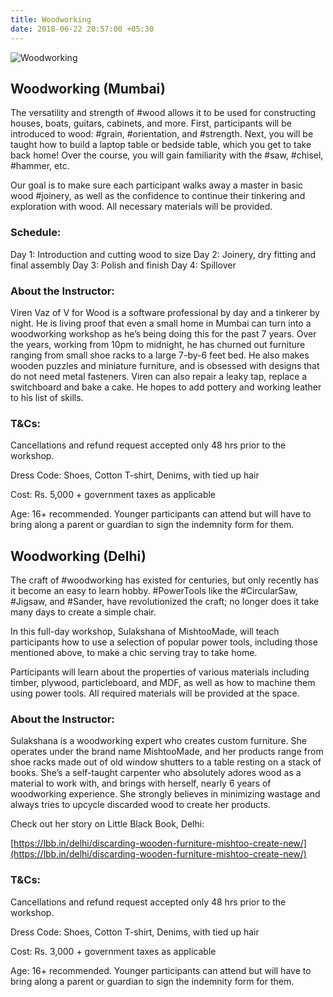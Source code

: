 ```yaml
---
title: Woodworking
date: 2018-06-22 20:57:00 +05:30
---
```


![Woodworking](/uploads/woodworking_workshop.jpg)

## Woodworking (Mumbai)

The versatility and strength of #wood allows it to be used for constructing houses, boats, guitars, cabinets, and more. First, participants will be introduced to wood: #grain, #orientation, and #strength. Next, you will be taught how to build a laptop table or bedside table, which you get to take back home! Over the course, you will gain familiarity with the #saw, #chisel, #hammer, etc.

Our goal is to make sure each participant walks away a master in basic wood #joinery, as well as the confidence to continue their tinkering and exploration with wood. All necessary materials will be provided.

### Schedule:

Day 1: Introduction and cutting wood to size
Day 2: Joinery, dry fitting and final assembly
Day 3: Polish and finish
Day 4: Spillover

### About the Instructor:

Viren Vaz of V for Wood is a software professional by day and a tinkerer by night. He is living proof that even a small home in Mumbai can turn into a woodworking workshop as he’s being doing this for the past 7 years. Over the years, working from 10pm to midnight, he has churned out furniture ranging from small shoe racks to a large 7-by-6 feet bed. He also makes wooden puzzles and miniature furniture, and is obsessed with designs that do not need metal fasteners. Viren can also repair a leaky tap, replace a switchboard and bake a cake. He hopes to add pottery and working leather to his list of skills.

### T&Cs:

Cancellations and refund request accepted only 48 hrs prior to the workshop.

Dress Code: Shoes, Cotton T-shirt, Denims, with tied up hair

Cost: Rs. 5,000 + government taxes as applicable

Age: 16+ recommended. Younger participants can attend but will have to bring along
          a parent or guardian to sign the indemnity form for them.

## Woodworking (Delhi)

The craft of #woodworking has existed for centuries, but only recently has it become an easy to learn hobby. #PowerTools like the #CircularSaw, #Jigsaw, and #Sander, have revolutionized the craft; no longer does it take many days to create a simple chair.

In this full-day workshop, Sulakshana of MishtooMade, will teach participants how to use a selection of popular power tools, including those mentioned above, to make a chic serving tray to take home.

Participants will learn about the properties of various materials including timber, plywood, particleboard, and MDF, as well as how to machine them using power tools. All required materials will be provided at the space.

### About the Instructor:

Sulakshana is a woodworking expert who creates custom furniture. She operates under the brand name MishtooMade, and her products range from shoe racks made out of old window shutters to a table resting on a stack of books. She’s a self-taught carpenter who absolutely adores wood as a material to work with, and brings with herself, nearly 6 years of woodworking experience. She strongly believes in minimizing wastage and always tries to upcycle discarded wood to create her products.

Check out her story on Little Black Book, Delhi:

[https://lbb.in/delhi/discarding-wooden-furniture-mishtoo-create-new/](https://lbb.in/delhi/discarding-wooden-furniture-mishtoo-create-new/)

### T&Cs:

Cancellations and refund request accepted only 48 hrs prior to the workshop.

Dress Code: Shoes, Cotton T-shirt, Denims, with tied up hair

Cost: Rs. 3,000 + government taxes as applicable

Age: 16+ recommended. Younger participants can attend but will have to bring along
          a parent or guardian to sign the indemnity form for them.
